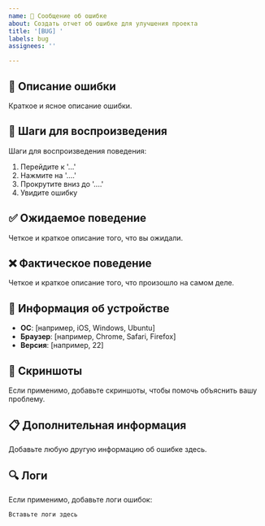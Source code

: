 ```yaml
---
name: 🐛 Сообщение об ошибке
about: Создать отчет об ошибке для улучшения проекта
title: '[BUG] '
labels: bug
assignees: ''

---
```


## 🐛 Описание ошибки
Краткое и ясное описание ошибки.

## 🔄 Шаги для воспроизведения
Шаги для воспроизведения поведения:
1. Перейдите к '...'
2. Нажмите на '....'
3. Прокрутите вниз до '....'
4. Увидите ошибку

## ✅ Ожидаемое поведение
Четкое и краткое описание того, что вы ожидали.

## ❌ Фактическое поведение
Четкое и краткое описание того, что произошло на самом деле.

## 📱 Информация об устройстве
- **ОС**: [например, iOS, Windows, Ubuntu]
- **Браузер**: [например, Chrome, Safari, Firefox]
- **Версия**: [например, 22]

## 📸 Скриншоты
Если применимо, добавьте скриншоты, чтобы помочь объяснить вашу проблему.

## 📋 Дополнительная информация
Добавьте любую другую информацию об ошибке здесь.

## 🔍 Логи
Если применимо, добавьте логи ошибок:

```
Вставьте логи здесь
```
